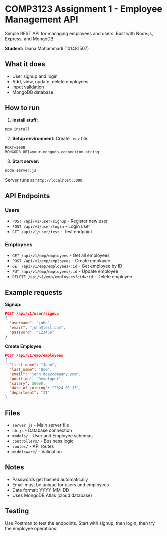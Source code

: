 # COMP3123 Assignment 1 - Employee Management API

Simple REST API for managing employees and users. Built with Node.js, Express, and MongoDB.

**Student:** Diana Mohammadi (101481507)

## What it does

- User signup and login
- Add, view, update, delete employees
- Input validation
- MongoDB database

## How to run

1. **Install stuff:**
```bash
npm install
```

2. **Setup environment:**
Create `.env` file:
```
PORT=3000
MONGODB_URI=your-mongodb-connection-string
```

3. **Start server:**
```bash
node server.js
```

Server runs at `http://localhost:3000`

## API Endpoints

### Users
- `POST /api/v1/user/signup` - Register new user
- `POST /api/v1/user/login` - Login user
- `GET /api/v1/user/test` - Test endpoint

### Employees  
- `GET /api/v1/emp/employees` - Get all employees
- `POST /api/v1/emp/employees` - Create employee
- `GET /api/v1/emp/employees/:id` - Get employee by ID
- `PUT /api/v1/emp/employees/:id` - Update employee
- `DELETE /api/v1/emp/employees?eid=:id` - Delete employee

## Example requests

**Signup:**
```json
POST /api/v1/user/signup
{
  "username": "john",
  "email": "john@test.com",
  "password": "123456"
}
```

**Create Employee:**
```json
POST /api/v1/emp/employees
{
  "first_name": "John",
  "last_name": "Doe", 
  "email": "john.doe@company.com",
  "position": "Developer",
  "salary": 50000,
  "date_of_joining": "2024-01-15",
  "department": "IT"
}
```

## Files

- `server.js` - Main server file
- `db.js` - Database connection
- `models/` - User and Employee schemas
- `controllers/` - Business logic
- `routes/` - API routes
- `middleware/` - Validation

## Notes

- Passwords get hashed automatically
- Email must be unique for users and employees
- Date format: YYYY-MM-DD
- Uses MongoDB Atlas (cloud database)

## Testing

Use Postman to test the endpoints. Start with signup, then login, then try the employee operations.